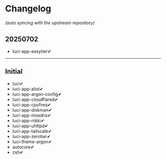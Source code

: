 # Changelog
###### (auto syncing with the upstream repository)

## 20250702
* luci-app-easytier✔

---

## Initial
* luci✔
* luci-app-alist✔
* luci-app-argon-config✔
* luci-app-cloudflared✔
* luci-app-cpufreq✔
* luci-app-diskman✔
* luci-app-mosdns✔
* luci-app-nikki✔
* luci-app-uhttpd✔
* luci-app-tailscale✔
* luci-app-zerotier✔
* luci-theme-argon✔
* autocore✔
* zsh✔